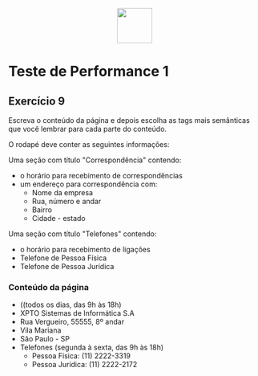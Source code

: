 <p align="center">
    <img src="assets/logo_infnet.png" width="70" height="70" />
</p>

# Teste de Performance 1

## Exercício 9

Escreva o conteúdo da página e depois escolha as tags mais semânticas que você lembrar para cada parte do conteúdo.

O rodapé deve conter as seguintes informações:

Uma seção com título "Correspondência" contendo:
- o horário para recebimento de correspondências
- um endereço para correspondência com:
    - Nome da empresa
    - Rua, número e andar
    - Bairro
    - Cidade - estado

Uma seção com título "Telefones" contendo:
- o horário para recebimento de ligações
- Telefone de Pessoa Física
- Telefone de Pessoa Jurídica


### Conteúdo da página

* ((todos os dias, das 9h às 18h)
* XPTO Sistemas de Informática S.A
* Rua Vergueiro, 55555, 8º andar
* Vila Mariana
* São Paulo - SP
* Telefones (segunda à sexta, das 9h às 18h)
    * Pessoa Física: (11) 2222-3319
    * Pessoa Jurídica: (11) 2222-2172